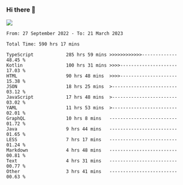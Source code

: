 ### Hi there 👋

<!--<a href="https://github.com/search?o=desc&q=author%3Abushiyi&s=committer-date&type=Commits">-->
<!--    <img align="center" height = "178" src="https://github-readme-stats.vercel.app/api?username=bushiyi&count_private=true&show_icons=true&theme=noctis_minimus&hide=contribs&include_all_commits=true" />-->
<!--</a>-->
<!--<a href="https://github.com/bushiyi?tab=repositories">-->
<!--    <img align="center" height = "178" src="https://github-readme-stats.vercel.app/api/top-langs/?username=bushiyi&count_private=true&theme=noctis_minimus" />-->
<!--</a>-->
 
<!-- [![Ashutosh's github activity graph](https://activity-graph.herokuapp.com/graph?username=bushiyi&theme=react&bg_color=1B2932&point=698B69&line=698B69)](https://github.com/ashutosh00710/github-readme-activity-graph)
 -->


![](https://raw.githubusercontent.com/bushiyi/bushiyi/master/assets/github-contribution-grid-snake.svg)

<!--START_SECTION:waka-->

```text
From: 27 September 2022 - To: 21 March 2023

Total Time: 590 hrs 17 mins

TypeScript            285 hrs 59 mins >>>>>>>>>>>>-------------   48.45 %
Kotlin                100 hrs 31 mins >>>>---------------------   17.03 %
HTML                  90 hrs 48 mins  >>>>---------------------   15.38 %
JSON                  18 hrs 25 mins  >------------------------   03.12 %
JavaScript            17 hrs 48 mins  >------------------------   03.02 %
YAML                  11 hrs 53 mins  >------------------------   02.01 %
GraphQL               10 hrs 8 mins   -------------------------   01.72 %
Java                  9 hrs 44 mins   -------------------------   01.65 %
LESS                  7 hrs 17 mins   -------------------------   01.24 %
Markdown              4 hrs 48 mins   -------------------------   00.81 %
Text                  4 hrs 31 mins   -------------------------   00.77 %
Other                 3 hrs 41 mins   -------------------------   00.63 %
```

<!--END_SECTION:waka-->


